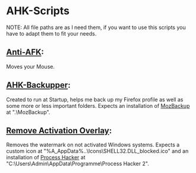 # AHK-Scripts
NOTE: All file paths are as I need them, if you want to use this scripts you have to adapt them to fit your needs.

## [Anti-AFK](anti-afk.ahk): 
Moves your Mouse.

## [AHK-Backupper](AHK-Backupper.ahk):
Created to run at Startup, helps me back up my Firefox profile as well as some more or less important folders.
Expects an installation of [MozBackup](https://mozbackup.jasnapaka.com/download.php) at ".\MozBackup\".

## [Remove Activation Overlay](https://github.com/T-r-y-o-k-s/AHK-Scripts/blob/main/Remove%20Activation%20Overlay.ahk):
Removes the watermark on not activated Windows systems.
Expects a custom icon at "%A_AppData%\..\Icons\SHELL32.DLL_blocked.ico" and an installation of [Process Hacker](https://github.com/processhacker/processhacker/releases) at "C:\Users\Admin\AppData\Programme\Process Hacker 2\".
